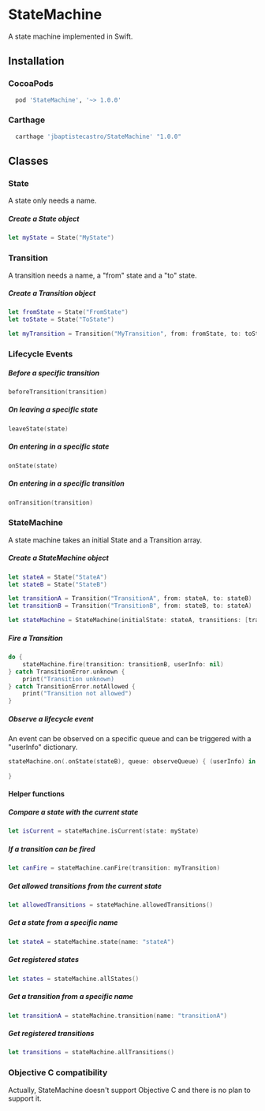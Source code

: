 # StateMachine
A state machine implemented in Swift.

## Installation

### CocoaPods

```ruby
  pod 'StateMachine', '~> 1.0.0'
```

### Carthage

```ruby
  carthage 'jbaptistecastro/StateMachine' "1.0.0"
```

## Classes

### State

A state only needs a name. 

##### Create a State object

```swift
let myState = State("MyState")
```

### Transition

A transition needs a name, a "from" state and a "to" state. 

##### Create a Transition object

```swift
let fromState = State("FromState")
let toState = State("ToState")

let myTransition = Transition("MyTransition", from: fromState, to: toState)
```

### Lifecycle Events

##### Before a specific transition

```swift
beforeTransition(transition)
```

##### On leaving a specific state

```swift
leaveState(state)
```

##### On entering in a specific state

```swift
onState(state)
```

##### On entering in a specific transition

```swift
onTransition(transition)
```

### StateMachine

A state machine takes an initial State and a Transition array.

##### Create a StateMachine object

```swift
let stateA = State("StateA")
let stateB = State("StateB")

let transitionA = Transition("TransitionA", from: stateA, to: stateB)
let transitionB = Transition("TransitionB", from: stateB, to: stateA)

let stateMachine = StateMachine(initialState: stateA, transitions: [transitionA, transitionB]
```
##### Fire a Transition

```swift
do {
    stateMachine.fire(transition: transitionB, userInfo: nil)
} catch TransitionError.unknown {
    print("Transition unknown)
} catch TransitionError.notAllowed {
    print("Transition not allowed")
} 
```

##### Observe a lifecycle event

An event can be observed on a specific queue and can be triggered with a "userInfo" dictionary.

```swift
stateMachine.on(.onState(stateB), queue: observeQueue) { (userInfo) in
            
}
```

#### Helper functions

##### Compare a state with the current state

```swift
let isCurrent = stateMachine.isCurrent(state: myState)
```

##### If a transition can be fired

```swift
let canFire = stateMachine.canFire(transition: myTransition)
```

##### Get allowed transitions from the current state

```swift
let allowedTransitions = stateMachine.allowedTransitions()
```

##### Get a state from a specific name

```swift
let stateA = stateMachine.state(name: "stateA")
```

##### Get registered states

```swift
let states = stateMachine.allStates()
```

##### Get a transition from a specific name

```swift
let transitionA = stateMachine.transition(name: "transitionA")
```

##### Get registered transitions

```swift
let transitions = stateMachine.allTransitions()
```

### Objective C compatibility

Actually, StateMachine doesn't support Objective C and there is no plan to support it.